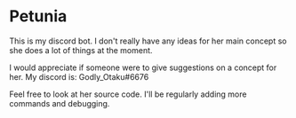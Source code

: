 # Petunia
This is my discord bot.
I don't really have any ideas for her main concept so she does a lot of things at the moment.

I would appreciate if someone were to give suggestions on a concept for her.
My discord is: Godly_Otaku#6676

Feel free to look at her source code.
I'll be regularly adding more commands and debugging.
